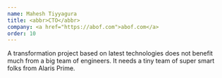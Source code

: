 ```yaml
---
name: Mahesh Tiyyagura
title: <abbr>CTO</abbr>
company: <a href="https://abof.com">abof.com</a>
order: 10
---
```


A transformation project based on latest technologies does not benefit much from a big team of engineers. It needs a tiny team of super smart folks from Alaris Prime.
